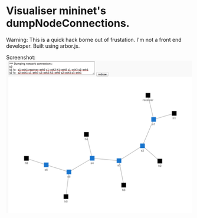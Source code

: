 # Visualiser mininet's  dumpNodeConnections.

Warning: This is a quick hack borne out of frustation. I'm not a front end developer. Built using arbor.js.

Screenshot:
![screenshot](screenshot.png "screenshot")
